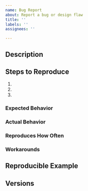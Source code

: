```yaml
---
name: Bug Report
about: Report a bug or design flaw
title: ''
labels: ''
assignees: ''

---
```


<!--

Welcome! Thank you for reporting bugs!

First of all, please star our repo. Your support is vital to the continued maintenance of SeaORM.

Want to ask a question? You can reach us via:

- Discord: https://discord.com/invite/uCPdDXzbdv
- GitHub Discussions: https://github.com/SeaQL/sea-orm/discussions/new

Please make sure that you are not asking for a missing feature; a bug is incorrect behavior -
either in the feature specification or implementation. Feature requests should be first raised in discussions.

Please also make sure your description is clear and precise - maintainers don't have access to your
code and can't see what you have seen. Please avoid vague descriptions like "they are different"
or "the program crashes" - in either case, provide exact information.

If you are certain there is a bug, please provide a reproducible example, which helps the investigator
to pin-point the bug and the implementor to verify that a solution is satisfactory. Bug reports without 
reproducible example may be closed immediately or dangle forever.

Finally, please search for existing issues and discussions before submission. Feel free to revive old
threads if you have new information to add, but please don't ask for ETA or "+1".

-->

## Description

<!-- Briefly describe the bug -->

## Steps to Reproduce

1. <!-- First step -->
2. <!-- Then -->
3. <!-- And so on -->

### Expected Behavior

<!-- What is expected to happen? -->

### Actual Behavior

<!-- What actually happened? -->

### Reproduces How Often

<!-- Is it always reproducible? -->

### Workarounds

<!-- What experiments have you done to understand / workaround the bug? -->

## Reproducible Example

<!-- Please add a minimal reproducible example under https://github.com/SeaQL/sea-orm/tree/master/issues, and open a PR subsequently. -->

## Versions

<!-- You can get this information from the output of `cargo tree | grep sea-` from the console. Also, please include the database and OS that you are running. -->
